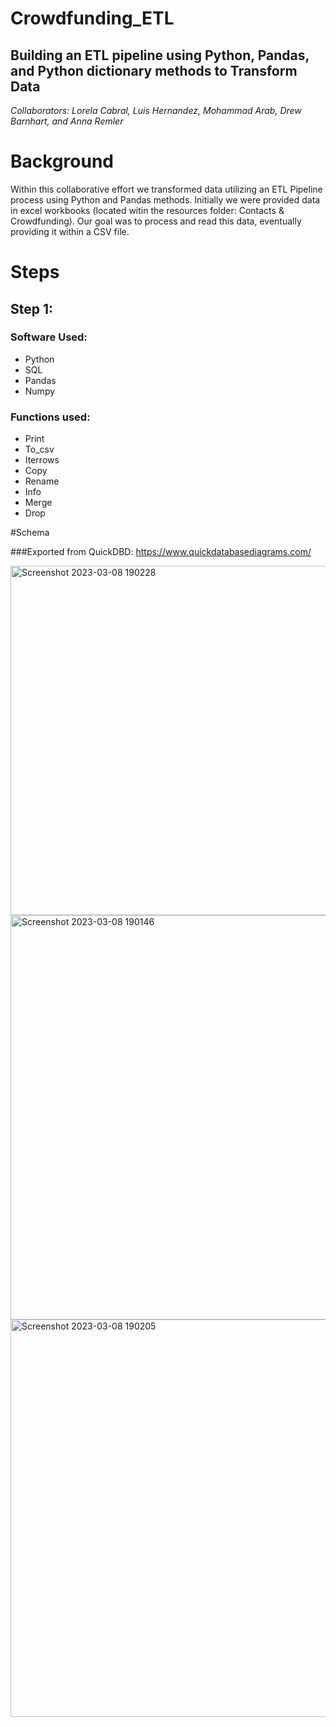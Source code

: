 # Crowdfunding_ETL

## Building an ETL pipeline using Python, Pandas, and Python dictionary methods to Transform Data 

*Collaborators: Lorela Cabral, Luis Hernandez, Mohammad Arab, Drew Barnhart, and Anna Remler*

# Background
Within this collaborative effort we transformed data utilizing an ETL Pipeline process using Python and Pandas methods. Initially we were provided data in excel workbooks (located witin the resources folder: Contacts & Crowdfunding). Our goal was to process and read this data, eventually providing it within a CSV file. 

# Steps
## Step 1: 


### Software Used:
- Python
- SQL
- Pandas
- Numpy

### Functions used: 

- Print
- To_csv 
- Iterrows
- Copy
- Rename
- Info
- Merge
- Drop

#Schema

###Exported from QuickDBD: https://www.quickdatabasediagrams.com/

<img width="559" alt="Screenshot 2023-03-08 190228" src="https://user-images.githubusercontent.com/116226080/223905655-377f716b-51c6-4d7c-acd8-73382eddf430.png">

<img width="647" alt="Screenshot 2023-03-08 190146" src="https://user-images.githubusercontent.com/116226080/223905771-dddcd92c-99a4-44ed-87b6-0b266febcba6.png">


<img width="636" alt="Screenshot 2023-03-08 190205" src="https://user-images.githubusercontent.com/116226080/223905729-4b2d49b5-9d83-4235-be63-5b91522e736a.png">










